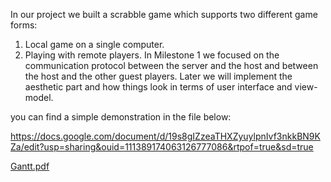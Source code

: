
In our project we built a scrabble game which supports two different game forms:
1. Local game on a single computer.
2. Playing with remote players.
In Milestone 1 we focused on the communication protocol between the server and the host and between the host and the other guest players. Later we will implement the aesthetic part and how things look in terms of user interface and view-model.

you can find a simple demonstration in the file below:

https://docs.google.com/document/d/19s8gIZzeaTHXZyuylpnIvf3nkkBN9KZa/edit?usp=sharing&ouid=111389174063126777086&rtpof=true&sd=true

[Gantt.pdf](https://github.com/RoDanielle/Scrabble/files/11585777/Gantt.pdf)
